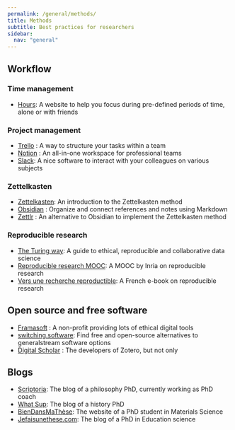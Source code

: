 ```yaml
---
permalink: /general/methods/
title: Methods
subtitle: Best practices for researchers
sidebar:
  nav: "general"
---
```


## Workflow

### Time management

- [Hours](https://hours.zone/): A website to help you focus during pre-defined periods of time, alone or with friends

### Project management

- [Trello](https://trello.com/) : A way to structure your tasks within a team
- [Notion](https://www.notion.so/) : An all-in-one workspace for professional teams
- [Slack](https://slack.com/intl/fr-fr): A nice software to interact with your colleagues on various subjects

### Zettelkasten

- [Zettelkasten](https://zettelkasten.de/introduction/): An introduction to the Zettelkasten method
- [Obsidian](https://obsidian.md/) : Organize and connect references and notes using Markdown
- [Zettlr](https://www.zettlr.com/) : An alternative to Obsidian to implement the Zettelkasten method

### Reproducible research

- [The Turing way](https://the-turing-way.netlify.app/welcome): A guide to ethical, reproducible and collaborative data science
- [Reproducible research MOOC](https://www.fun-mooc.fr/en/courses/reproducible-research-methodological-principles-transparent-scie/): A MOOC by Inria on reproducible research
- [Vers une recherche reproductible](https://rr-france.github.io/bookrr/): A French e-book on reproducible research

## Open source and free software

- [Framasoft](https://framasoft.org/en/) : A non-profit providing lots of ethical digital tools
- [switching.software](https://switching.software/): Find free and open-source alternatives to generalstream software options
- [Digital Scholar](https://digitalscholar.org/) : The developers of Zotero, but not only

## Blogs

- [Scriptoria](https://www.scriptoria.org/fr/): The blog of a philosophy PhD, currently working as PhD coach
- [What Sup](https://what-sup.net/): The blog of a history PhD
- [BienDansMaThèse](https://www.biendansmathese.com/): The website of a PhD student in Materials Science
- [Jefaisunethese.com](https://jefaisunethese.com/): The blog of a PhD in Education science
